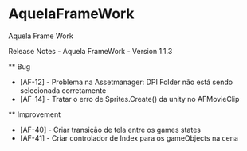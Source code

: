 AquelaFrameWork
===============

Aquela Frame Work

Release Notes - Aquela FrameWork - Version 1.1.3


** Bug
* [AF-12] - Problema na Assetmanager: DPI Folder não está sendo selecionada corretamente
* [AF-14] - Tratar o erro de Sprites.Create() da unity no AFMovieClip


** Improvement
* [AF-40] - Criar transição de tela entre os games states
* [AF-41] - Criar controlador de Index para os gameObjects na cena
